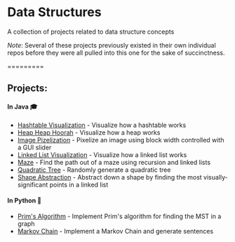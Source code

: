 # Data Structures

A collection of projects related to data structure concepts 

*Note*: Several of these projects previously existed in their own individual repos before they were all pulled into this one for the sake of succinctness.

=========

## Projects:
#### In Java :mortar_board:
* [Hashtable Visualization](./hashtable-visualization) - Visualize how a hashtable works 
* [Heap Heap Hoorah](./heap-heap-hoorah) - Visualize how a heap works
* [Image Pizelization](./image-pixelization) - Pixelize an image using block width controlled with a GUI slider
* [Linked List Visualization](./linked-list-visualization) - Visualize how a linked list works
* [Maze](./maze) - Find the path out of a maze using recursion and linked lists
* [Quadratic Tree](./quad-tree) - Randomly generate a quadratic tree
* [Shape Abstraction](./shape-abstraction) - Abstract down a shape by finding the most visually-significant points in a linked list

#### In Python :snake:
* [Prim's Algorithm](./prims) - Implement Prim's algorithm for finding the MST in a graph
* [Markov Chain](./markov-chain) - Implement a Markov Chain and generate sentences
